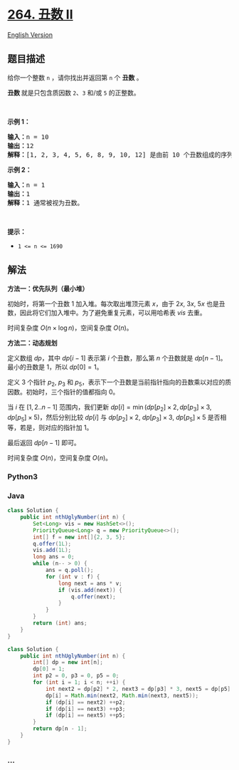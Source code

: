 # [264. 丑数 II](https://leetcode.cn/problems/ugly-number-ii)

[English Version](/solution/0200-0299/0264.Ugly%20Number%20II/README_EN.md)

## 题目描述

<!-- 这里写题目描述 -->

<p>给你一个整数 <code>n</code> ，请你找出并返回第 <code>n</code> 个 <strong>丑数</strong> 。</p>

<p><strong>丑数 </strong>就是只包含质因数 <code>2</code>、<code>3</code> 和/或 <code>5</code> 的正整数。</p>

<p> </p>

<p><strong>示例 1：</strong></p>

<pre>
<strong>输入：</strong>n = 10
<strong>输出：</strong>12
<strong>解释：</strong>[1, 2, 3, 4, 5, 6, 8, 9, 10, 12] 是由前 10 个丑数组成的序列。
</pre>

<p><strong>示例 2：</strong></p>

<pre>
<strong>输入：</strong>n = 1
<strong>输出：</strong>1
<strong>解释：</strong>1 通常被视为丑数。
</pre>

<p> </p>

<p><strong>提示：</strong></p>

<ul>
	<li><code>1 <= n <= 1690</code></li>
</ul>

## 解法

<!-- 这里可写通用的实现逻辑 -->

**方法一：优先队列（最小堆）**

初始时，将第一个丑数 $1$ 加入堆。每次取出堆顶元素 $x$，由于 $2x$, $3x$, $5x$ 也是丑数，因此将它们加入堆中。为了避免重复元素，可以用哈希表 $vis$ 去重。

时间复杂度 $O(n \times \log n)$，空间复杂度 $O(n)$。

**方法二：动态规划**

定义数组 $dp$，其中 $dp[i-1]$ 表示第 $i$ 个丑数，那么第 $n$ 个丑数就是 $dp[n - 1]$。最小的丑数是 $1$，所以 $dp[0]=1$。

定义 $3$ 个指针 $p_2$, $p_3$ 和 $p_5$，表示下一个丑数是当前指针指向的丑数乘以对应的质因数。初始时，三个指针的值都指向 $0$。

当 $i$ 在 $[1,2..n-1]$ 范围内，我们更新 $dp[i]=\min(dp[p_2] \times 2, dp[p_3] \times 3, dp[p_5] \times 5)$，然后分别比较 $dp[i]$ 与 $dp[p_2] \times 2$, $dp[p_3] \times 3$, $dp[p_5] \times 5$ 是否相等，若是，则对应的指针加 $1$。

最后返回 $dp[n - 1]$ 即可。

时间复杂度 $O(n)$，空间复杂度 $O(n)$。

<!-- tabs:start -->

### **Python3**

<!-- 这里可写当前语言的特殊实现逻辑 -->





### **Java**

<!-- 这里可写当前语言的特殊实现逻辑 -->

```java
class Solution {
    public int nthUglyNumber(int n) {
        Set<Long> vis = new HashSet<>();
        PriorityQueue<Long> q = new PriorityQueue<>();
        int[] f = new int[]{2, 3, 5};
        q.offer(1L);
        vis.add(1L);
        long ans = 0;
        while (n-- > 0) {
            ans = q.poll();
            for (int v : f) {
                long next = ans * v;
                if (vis.add(next)) {
                    q.offer(next);
                }
            }
        }
        return (int) ans;
    }
}
```

```java
class Solution {
    public int nthUglyNumber(int n) {
        int[] dp = new int[n];
        dp[0] = 1;
        int p2 = 0, p3 = 0, p5 = 0;
        for (int i = 1; i < n; ++i) {
            int next2 = dp[p2] * 2, next3 = dp[p3] * 3, next5 = dp[p5] * 5;
            dp[i] = Math.min(next2, Math.min(next3, next5));
            if (dp[i] == next2) ++p2;
            if (dp[i] == next3) ++p3;
            if (dp[i] == next5) ++p5;
        }
        return dp[n - 1];
    }
}
```





















### **...**

```

```


